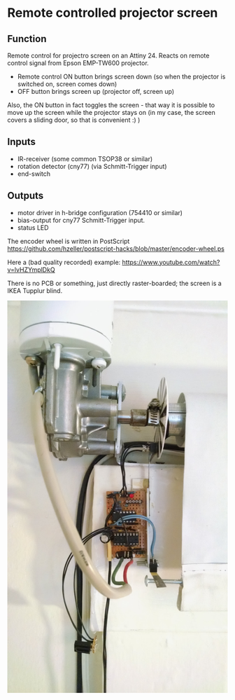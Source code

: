 Remote controlled projector screen
==================================

Function
--------
Remote control for projectro screen on an Attiny 24.
Reacts on remote control signal from Epson EMP-TW600 projector.

   - Remote control ON button brings screen down (so when the projector is switched on, screen comes down)
   - OFF button brings screen up (projector off, screen up)

Also, the ON button in fact toggles the screen - that way it is possible to
move up the screen while the projector stays on (in my case, the screen covers a sliding door, so that
is convenient :) )

Inputs
------

   - IR-receiver (some common TSOP38 or similar)
   - rotation detector (cny77) (via Schmitt-Trigger input)
   - end-switch

Outputs
-------

   - motor driver in h-bridge configuration (754410 or similar)
   - bias-output for cny77 Schmitt-Trigger input.
   - status LED

The encoder wheel is written in PostScript
https://github.com/hzeller/postscript-hacks/blob/master/encoder-wheel.ps

Here a (bad quality recorded) example:
https://www.youtube.com/watch?v=lvHZYmplDkQ

There is no PCB or something, just directly raster-boarded; the screen is
a IKEA Tupplur blind.

![Screen Assembly][assembly]

[assembly]: https://github.com/hzeller/rc-screen/raw/master/img/assembly.jpg
